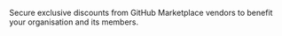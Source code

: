 Secure exclusive discounts from GitHub Marketplace vendors to benefit your organisation and its members.
